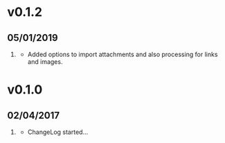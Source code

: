 # v0.1.2
##  05/01/2019
1. [](#new) 
	* Added options to import attachments and also processing for links and images.
	
# v0.1.0
##  02/04/2017
1. [](#new)
    * ChangeLog started...
